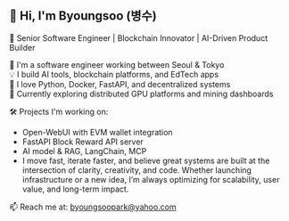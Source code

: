 
## 👋 Hi, I'm Byoungsoo (병수)

🔧 Senior Software Engineer | Blockchain Innovator | AI-Driven Product Builder

🚀 I'm a software engineer working between Seoul & Tokyo  
💡 I build AI tools, blockchain platforms, and EdTech apps  
🔧 I love Python, Docker, FastAPI, and decentralized systems  
🌱 Currently exploring distributed GPU platforms and mining dashboards

🛠️ Projects I'm working on:
- Open-WebUI with EVM wallet integration
- FastAPI Block Reward API server
- AI model & RAG, LangChain, MCP 
- I move fast, iterate faster, and believe great systems are built at the intersection of clarity, creativity, and code.
Whether launching infrastructure or a new idea, I’m always optimizing for scalability, user value, and long-term impact.

📫 Reach me at: byoungsoopark@yahoo.com


<!--
**moonlightpark/moonlightpark** is a ✨ _special_ ✨ repository because its `README.md` (this file) appears on your GitHub profile.

Here are some ideas to get you started:

- 🔭 I’m currently working on ...
- 🌱 I’m currently learning ...
- 👯 I’m looking to collaborate on ...
- 🤔 I’m looking for help with ...
- 💬 Ask me about ...
- 📫 How to reach me: ...
- 😄 Pronouns: ...
- ⚡ Fun fact: ...
-->
